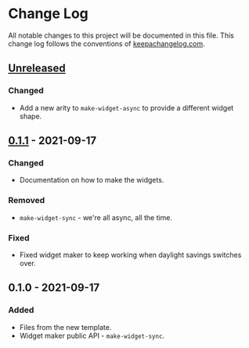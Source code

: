 # Change Log
All notable changes to this project will be documented in this file. This change log follows the conventions of [keepachangelog.com](http://keepachangelog.com/).

## [Unreleased]
### Changed
- Add a new arity to `make-widget-async` to provide a different widget shape.

## [0.1.1] - 2021-09-17
### Changed
- Documentation on how to make the widgets.

### Removed
- `make-widget-sync` - we're all async, all the time.

### Fixed
- Fixed widget maker to keep working when daylight savings switches over.

## 0.1.0 - 2021-09-17
### Added
- Files from the new template.
- Widget maker public API - `make-widget-sync`.

[Unreleased]: https://sourcehost.site/your-name/clojure-openscad/compare/0.1.1...HEAD
[0.1.1]: https://sourcehost.site/your-name/clojure-openscad/compare/0.1.0...0.1.1
